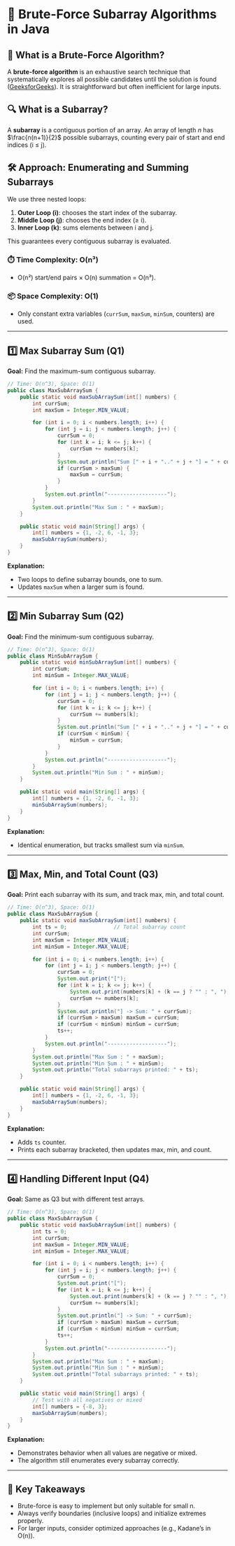 # 📘 Brute-Force Subarray Algorithms in Java

## 🧠 What is a Brute-Force Algorithm?

A **brute-force algorithm** is an exhaustive search technique that systematically explores all possible candidates until the solution is found ([GeeksforGeeks](https://www.geeksforgeeks.org/brute-force-approach-and-its-pros-and-cons)). It is straightforward but often inefficient for large inputs.

## 🔍 What is a Subarray?

A **subarray** is a contiguous portion of an array. An array of length *n* has $\frac{n(n+1)}{2}$ possible subarrays, counting every pair of start and end indices (i ≤ j).

## 🛠️ Approach: Enumerating and Summing Subarrays

We use three nested loops:

1. **Outer Loop (i)**: chooses the start index of the subarray.
2. **Middle Loop (j)**: chooses the end index (≥ i).
3. **Inner Loop (k)**: sums elements between i and j.

This guarantees every contiguous subarray is evaluated.

### ⏱️ Time Complexity: O(n³)

* O(n²) start/end pairs × O(n) summation = O(n³).

### 📦 Space Complexity: O(1)

* Only constant extra variables (`currSum`, `maxSum`, `minSum`, counters) are used.

---

## 1️⃣ Max Subarray Sum (Q1)

**Goal:** Find the maximum-sum contiguous subarray.

```java
// Time: O(n^3), Space: O(1)
public class MaxSubArraySum {
    public static void maxSubArraySum(int[] numbers) {
        int currSum;
        int maxSum = Integer.MIN_VALUE;

        for (int i = 0; i < numbers.length; i++) {
            for (int j = i; j < numbers.length; j++) {
                currSum = 0;
                for (int k = i; k <= j; k++) {
                    currSum += numbers[k];
                }
                System.out.println("Sum [" + i + ".." + j + "] = " + currSum);
                if (currSum > maxSum) {
                    maxSum = currSum;
                }
            }
            System.out.println("-------------------");
        }
        System.out.println("Max Sum : " + maxSum);
    }

    public static void main(String[] args) {
        int[] numbers = {1, -2, 6, -1, 3};
        maxSubArraySum(numbers);
    }
}
```

**Explanation:**

* Two loops to define subarray bounds, one to sum.
* Updates `maxSum` when a larger sum is found.

---

## 2️⃣ Min Subarray Sum (Q2)

**Goal:** Find the minimum-sum contiguous subarray.

```java
// Time: O(n^3), Space: O(1)
public class MinSubArraySum {
    public static void minSubArraySum(int[] numbers) {
        int currSum;
        int minSum = Integer.MAX_VALUE;

        for (int i = 0; i < numbers.length; i++) {
            for (int j = i; j < numbers.length; j++) {
                currSum = 0;
                for (int k = i; k <= j; k++) {
                    currSum += numbers[k];
                }
                System.out.println("Sum [" + i + ".." + j + "] = " + currSum);
                if (currSum < minSum) {
                    minSum = currSum;
                }
            }
            System.out.println("-------------------");
        }
        System.out.println("Min Sum : " + minSum);
    }

    public static void main(String[] args) {
        int[] numbers = {1, -2, 6, -1, 3};
        minSubArraySum(numbers);
    }
}
```

**Explanation:**

* Identical enumeration, but tracks smallest sum via `minSum`.

---

## 3️⃣ Max, Min, and Total Count (Q3)

**Goal:** Print each subarray with its sum, and track max, min, and total count.

```java
// Time: O(n^3), Space: O(1)
public class MaxSubArraySum {
    public static void maxSubArraySum(int[] numbers) {
        int ts = 0;               // Total subarray count
        int currSum;
        int maxSum = Integer.MIN_VALUE;
        int minSum = Integer.MAX_VALUE;

        for (int i = 0; i < numbers.length; i++) {
            for (int j = i; j < numbers.length; j++) {
                currSum = 0;
                System.out.print("[");
                for (int k = i; k <= j; k++) {
                    System.out.print(numbers[k] + (k == j ? "" : ", "));
                    currSum += numbers[k];
                }
                System.out.println("] -> Sum: " + currSum);
                if (currSum > maxSum) maxSum = currSum;
                if (currSum < minSum) minSum = currSum;
                ts++;
            }
            System.out.println("-------------------");
        }
        System.out.println("Max Sum : " + maxSum);
        System.out.println("Min Sum : " + minSum);
        System.out.println("Total subarrays printed: " + ts);
    }

    public static void main(String[] args) {
        int[] numbers = {1, -2, 6, -1, 3};
        maxSubArraySum(numbers);
    }
}
```

**Explanation:**

* Adds `ts` counter.
* Prints each subarray bracketed, then updates max, min, and count.

---

## 4️⃣ Handling Different Input (Q4)

**Goal:** Same as Q3 but with different test arrays.

```java
// Time: O(n^3), Space: O(1)
public class MaxSubArraySum {
    public static void maxSubArraySum(int[] numbers) {
        int ts = 0;
        int currSum;
        int maxSum = Integer.MIN_VALUE;
        int minSum = Integer.MAX_VALUE;

        for (int i = 0; i < numbers.length; i++) {
            for (int j = i; j < numbers.length; j++) {
                currSum = 0;
                System.out.print("[");
                for (int k = i; k <= j; k++) {
                    System.out.print(numbers[k] + (k == j ? "" : ", "));
                    currSum += numbers[k];
                }
                System.out.println("] -> Sum: " + currSum);
                if (currSum > maxSum) maxSum = currSum;
                if (currSum < minSum) minSum = currSum;
                ts++;
            }
            System.out.println("-------------------");
        }
        System.out.println("Max Sum : " + maxSum);
        System.out.println("Min Sum : " + minSum);
        System.out.println("Total subarrays printed: " + ts);
    }

    public static void main(String[] args) {
        // Test with all negatives or mixed
        int[] numbers = {-8, 3};
        maxSubArraySum(numbers);
    }
}
```

**Explanation:**

* Demonstrates behavior when all values are negative or mixed.
* The algorithm still enumerates every subarray correctly.

---

## 📌 Key Takeaways

* Brute-force is easy to implement but only suitable for small n.
* Always verify boundaries (inclusive loops) and initialize extremes properly.
* For larger inputs, consider optimized approaches (e.g., Kadane’s in O(n)).
